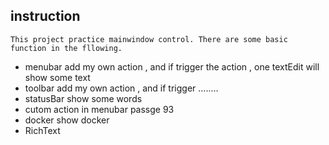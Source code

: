 ## instruction

    This project practice mainwindow control. There are some basic function in the fllowing.

- menubar                    add my own action , and if trigger the action , one textEdit will show some text
- toolbar                    add my own action , and if trigger ........
- statusBar                  show some words
- cutom action in menubar    <qt creator > passge 93
- docker                     show docker
- RichText


